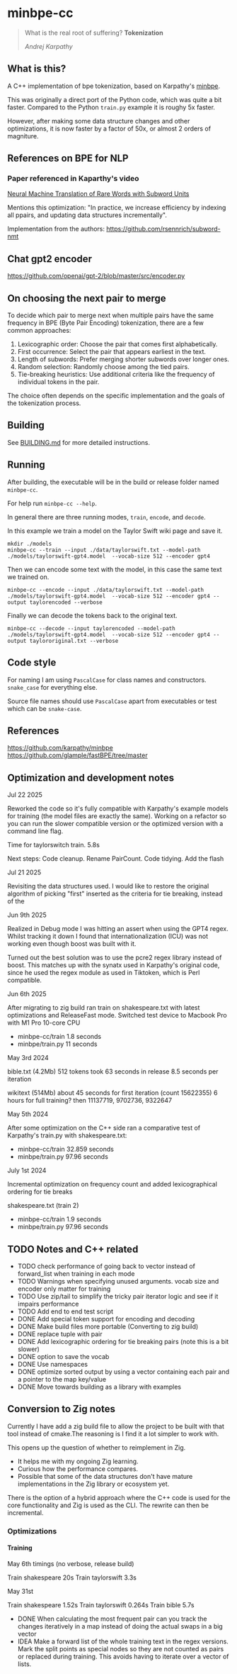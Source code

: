 # minbpe-cc

> What is the real root of suffering? **Tokenization**
>
> _Andrej Karpathy_

## What is this?

A C++ implementation of bpe tokenization, based on Karpathy's [minbpe](https://github.com/karpathy/minbpe).

This was originally a direct port of the Python code, which was quite a bit faster. Compared to the Python `train.py` example it is roughy 5x faster.

However, after making some data structure changes and other optimizations, it is now faster by a factor of 50x, or almost 2 orders of magniture.

## References on BPE for NLP
### Paper referenced in Kaparthy's video
[Neural Machine Translation of Rare Words with Subword Units](https://arxiv.org/pdf/1508.07909)

Mentions this optimization:
"In practice, we increase efficiency by indexing all ppairs, and updating data structures incrementally".

Implementation from the authors:
<https://github.com/rsennrich/subword-nmt>

## Chat gpt2 encoder
<https://github.com/openai/gpt-2/blob/master/src/encoder.py>

## On choosing the next pair to merge

To decide which pair to merge next when multiple pairs have the same frequency in BPE (Byte Pair Encoding) tokenization, there are a few common approaches:

1. Lexicographic order: Choose the pair that comes first alphabetically.
2. First occurrence: Select the pair that appears earliest in the text.
3. Length of subwords: Prefer merging shorter subwords over longer ones.
4. Random selection: Randomly choose among the tied pairs.
5. Tie-breaking heuristics: Use additional criteria like the frequency of individual tokens in the pair.

The choice often depends on the specific implementation and the goals of the tokenization process.

## Building

See [BUILDING.md](BUILDING.md) for more detailed instructions.

## Running

After building, the executable will be in the build or release folder named `minbpe-cc`.

For help run `minbpe-cc --help`.

In general there are three running modes, `train`, `encode`, and `decode`.

In this example we train a model on the Taylor Swift wiki page and save it.

```
mkdir ./models
minbpe-cc --train --input ./data/taylorswift.txt --model-path ./models/taylorswift-gpt4.model  --vocab-size 512 --encoder gpt4
```

Then we can encode some text with the model, in this case the same text we trained on.

```
minbpe-cc --encode --input ./data/taylorswift.txt --model-path ./models/taylorswift-gpt4.model  --vocab-size 512 --encoder gpt4 --output taylorencoded --verbose
```

Finally we can decode the tokens back to the original text.

```
minbpe-cc --decode --input taylorencoded --model-path ./models/taylorswift-gpt4.model  --vocab-size 512 --encoder gpt4 --output taylororiginal.txt --verbose
```

## Code style

For naming I am using `PascalCase` for class names and constructors. `snake_case` for everything else.

Source file names should use `PascalCase` apart from executables or test which can be `snake-case`.

## References

https://github.com/karpathy/minbpe
https://github.com/glample/fastBPE/tree/master

## Optimization and development notes

Jul 22 2025

Reworked the code so it's fully compatible with Karpathy's example models for training (the model files are exactly the same). Working on a refactor so you can run the slower compatible version or the optimized version with a command line flag.

Time for taylorswitch train. 5.8s


Next steps:
Code cleanup. Rename PairCount. Code tidying.
Add the flash

Jul 21 2025

Revisiting the data structures used. I would like to restore the original algorithm of picking "first" inserted as the criteria for tie breaking, instead of the 


Jun 9th 2025

Realized in Debug mode I was hitting an assert when using the GPT4 regex. Whilst tracking it down I found that internationalization (ICU) was not working even though boost was built with it.

Turned out the best solution was to use the pcre2 regex library instead of boost. This matches up with the synatx used in Karpathy's original code, since he used the regex module as used in Tiktoken, which is Perl compatible.

Jun 6th 2025

After migrating to zig build ran train on shakespeare.txt with latest optimizations and ReleaseFast mode.
Switched test device to Macbook Pro with M1 Pro 10-core CPU

- minbpe-cc/train 1.8 seconds
- minbpe/train.py 11 seconds

May 3rd 2024

bible.txt (4.2Mb) 512 tokens took 63 seconds in release
8.5 seconds per iteration

wikitext (514Mb) about 45 seconds for first iteration (count 15622355)
6 hours for full training?
then  11137719, 9702736, 9322647

May 5th 2024

After some optimization on the C++ side ran a comparative test of Karpathy's train.py with shakespeare.txt:

- minbpe-cc/train 32.859 seconds
- minbpe/train.py 97.96 seconds

July 1st 2024

Incremental optimization on frequency count and added lexicographical ordering for tie breaks

shakespeare.txt (train 2)

- minbpe-cc/train 1.9 seconds 
- minbpe/train.py 97.96 seconds


## TODO Notes and C++ related

* TODO check performance of going back to vector instead of forward_list when training in each mode
* TODO Warnings when specifying unused arguments. vocab size and encoder only matter for training
* TODO Use zip/tail to simplify the tricky pair iterator logic and see if it impairs performance
* TODO Add end to end test script
* DONE Add special token support for encoding and decoding
* DONE Make build files more portable (Converting to zig build)
* DONE replace tuple with pair
* DONE Add lexicographic ordering for tie breaking pairs (note this is a bit slower)
* DONE option to save the vocab
* DONE Use namespaces
* DONE optimize sorted output by using a vector containing each pair and a pointer to the map key/value
* DONE Move towards building as a library with examples

## Conversion to Zig notes
Currently I have add a zig build file to allow the project to be built with that tool instead of cmake.The reasoning is I find it a lot simpler to work with.

This opens up the question of whether to reimplement in Zig.

* It helps me with my ongoing Zig learning.
* Curious how the performance compares.
* Possible that some of the data structures don't have mature implementations in the Zig library or ecosystem yet.

There is the option of a hybrid approach where the C++ code is used for the core functionality and Zig is used as the CLI. The rewrite can then be incremental.

### Optimizations

#### Training

May 6th timings (no verbose, release build)

Train shakespeare 20s
Train taylorswift 3.3s

May 31st 

Train shakespeare 1.52s
Train taylorswift 0.264s
Train bible 5.7s

* DONE When calculating the most frequent pair can you track the changes iteratively in a map instead of doing the actual swaps in a big vector
* IDEA Make a forward list of the whole training text in the regex versions. Mark the split points as special nodes so they are not counted as pairs or replaced during training. This avoids having to iterate over a vector of lists.
